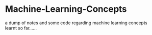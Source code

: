 # Machine-Learning-Concepts
a dump of notes and some code regarding machine learning concepts learnt so far......
